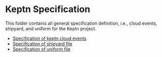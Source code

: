 # Keptn Specification

This folder contains all general specification definition, i.e., cloud events, shipyard, and uniform for the Keptn project. 

* [Specification of keptn cloud events](cloudevents.md)
* [Specification of shipyard file](shipyard.md)
* [Specification of uniform file](uniform.md)
